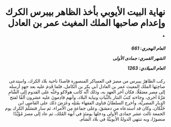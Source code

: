 <h1 dir="rtl">نهاية البيت الأيوبي بأخذ الظاهر بيبرس الكرك وإعدام صاحبها الملك المغيث عمر بن العادل  .</h1>

<h5 dir="rtl">العام الهجري:  661

الشهر القمري: جمادى الأولى

العام الميلادي: 1263</h5>

<p dir="rtl">ركب الظاهِرُ بيبرس من مصرَ في العساكر المنصورة قاصدًا ناحية بلاد الكرك، واستدعى صاحِبَها الملك المغيث عمر بن العادل أبي بكر بن الكامل، فلما قَدِمَ عليه بعد جهدٍ أرسله إلى مصر معتقَلًا، فكان آخر العهد به، وذلك أنَّه كاتب هولاكو وحَثَّه على القدوم إلى الشَّامِ مَرَّةً أخرى، وجاءته كتبُ التتار بالثَّباتِ ونيابة البلاد، وأنهم قادِمونَ عليه عشرون ألفًا لفتح الديارِ المصريَّة، وأخرج السلطانُ فتاوى الفقهاء بقَتلِه وعَرَضَ ذلك على القاضي ابن خَلِّكان، وكان قد استدعاه من دمشقَ، وعلى جماعةٍ مِن الأمراء، ثم سار فتسَلَّمَ الكرك يوم الجمعة ثالث عشر جمادى الأولى ودخلها يومئذٍ في أبهة المُلك، ثم عاد إلى مصرَ مُؤَيَّدًا منصورًا، وبه تنتهي الدولةُ الأيوبيَّةُ في بلاد الشام.</p></br>
